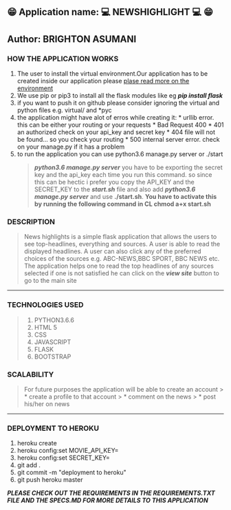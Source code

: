 ## :grin: __Application name: :computer: NEWSHIGHLIGHT  :computer:__ :grin:

## __Author: BRIGHTON ASUMANI__


### __HOW THE APPLICATION WORKS__
1. The user to install the virtual environment.Our application has to be created inside our application please [plase read more on the environment](http://flask.pocoo.org/docs/1.0/installation/)
2. We use pip or pip3 to install all the flask modules like eg ***pip install flask***
3. if you want to push it on github please consider ignoring the virtual and python files e.g. virtual/ and \*pyc
4. the application might have alot of erros while creating it:
                * urllib error. this can be either your routing or your requests
                * Bad Request 400
                * 401 an authorized check on your api_key and secret key
                * 404 file will not be found... so you check your routing
                * 500 internal server error. check on your manage.py if it has a problem
5. to run the application you can use python3.6 manage.py server or ./start
    > ***python3.6 manage.py server*** you have to be exporting the secret key and the api_key each time you run this command. so since this can be hectic i prefer you copy the API_KEY and the SECRET_KEY to the ***start.sh*** file and also add  ***python3.6 manage.py server*** and use __./start.sh__.
    > **You have to activate this by running the following command in CL __chmod a+x start.sh__**

### __DESCRIPTION__
> News highlights is a simple flask  application that allows the
> users to see top-headlines, everything and sources.
> A user is able to read the displayed headlines.
> A user can also click any of the preferred choices of the sources e.g. ABC-NEWS,BBC SPORT, BBC NEWS etc.
> The application helps one to read the top headlines of any sources selected
> if one is not satisfied he can click on the ***view site*** button to go to the main site

***



### __TECHNOLOGIES USED__
> 1. PYTHON3.6.6
> 2. HTML 5
> 3. CSS
> 4. JAVASCRIPT
> 5. FLASK
> 6. BOOTSTRAP



### __SCALABILITY__
> For future purposes the application will be able to create an account
        > * create a profile to that account
        > * comment on the news
        > * post his/her on news


***
### __DEPLOYMENT TO HEROKU__
1. heroku create <name-of-app>
2. heroku config:set MOVIE_API_KEY=<YOUR MOVIE API>
3. heroku config:set SECRET_KEY=<YOUR SECRET KEY>
4. git add .
5. git commit -m "deployment to heroku"
6. git push heroku master

***__PLEASE CHECK OUT THE REQUIREMENTS IN THE REQUIREMENTS.TXT FILE__ AND THE SPECS.MD FOR MORE DETAILS TO THIS APPLICATION***
